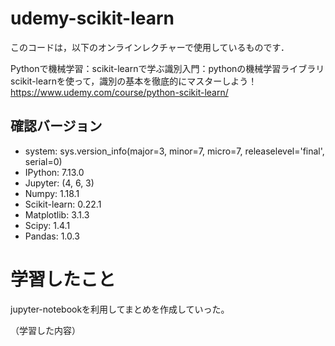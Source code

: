 # udemy-scikit-learn

このコードは，以下のオンラインレクチャーで使用しているものです．

Pythonで機械学習：scikit-learnで学ぶ識別入門：pythonの機械学習ライブラリscikit-learnを使って，識別の基本を徹底的にマスターしよう！
https://www.udemy.com/course/python-scikit-learn/


## 確認バージョン
- system: sys.version_info(major=3, minor=7, micro=7, releaselevel='final', serial=0)
- IPython:  7.13.0
- Jupyter:  (4, 6, 3)
- Numpy:  1.18.1
- Scikit-learn:  0.22.1
- Matplotlib:  3.1.3
- Scipy:  1.4.1
- Pandas:  1.0.3

# 学習したこと
jupyter-notebookを利用してまとめを作成していった。

（学習した内容）

